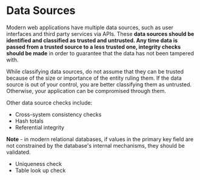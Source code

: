# Data Sources

Modern web applications have multiple data sources, such as user interfaces and
third party services via APIs. These **data sources should be identified and
classified as trusted and untrusted. Any time data is passed from a trusted
source to a less trusted one, integrity checks should be made** in order to
guarantee that the data has not been tampered with.

While classifying data sources, do not assume that they can be trusted because
of the size or importance of the entity ruling them. If the data source is out
of your control, you are better classifying them as untrusted. Otherwise, your
application can be compromised through them.

Other data source checks include:

* Cross-system consistency checks
* Hash totals
* Referential integrity

**Note** - in modern relational databases, if values in the primary key field
are not constrained by the database's internal mechanisms, they should be
validated.

* Uniqueness check
* Table look up check
